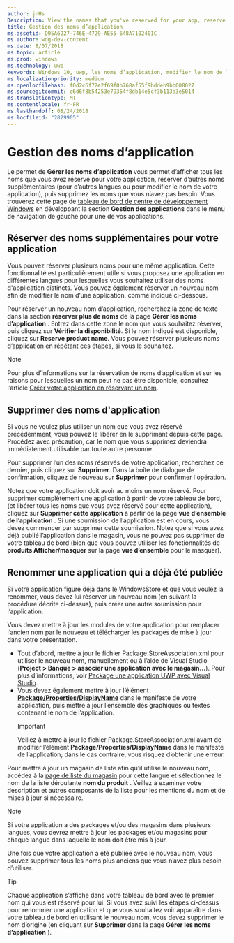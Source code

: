 ```yaml
---
author: jnHs
Description: View the names that you've reserved for your app, reserve additional names (for other languages or to change your app's name), and delete reserved names that you don't need anymore.
title: Gestion des noms d’application
ms.assetid: D95A6227-746E-4729-AE55-648A7102401C
ms.author: wdg-dev-content
ms.date: 8/07/2018
ms.topic: article
ms.prod: windows
ms.technology: uwp
keywords: Windows 10, uwp, les noms d’application, modifier le nom de l’application, nom d’application de mise à jour, nom du jeu, nom du produit
ms.localizationpriority: medium
ms.openlocfilehash: f0d2c6f72e2f69f0b768af55f9bddeb9bb008027
ms.sourcegitcommit: c6d6f8b54253e79354f8db14e5cf3b113a3e5014
ms.translationtype: MT
ms.contentlocale: fr-FR
ms.lasthandoff: 08/24/2018
ms.locfileid: "2829905"
---
```

# <a name="manage-app-names"></a>Gestion des noms d’application

Le permet de **Gérer les noms d’application** vous permet d’afficher tous les noms que vous avez réservé pour votre application, réserver d’autres noms supplémentaires (pour d’autres langues ou pour modifier le nom de votre application), puis supprimez les noms que vous n’avez pas besoin. Vous trouverez cette page de [tableau de bord de centre de développement Windows](https://partner.microsoft.com/dashboard) en développant la section **Gestion des applications** dans le menu de navigation de gauche pour une de vos applications.


## <a name="reserve-additional-names-for-your-app"></a>Réserver des noms supplémentaires pour votre application

Vous pouvez réserver plusieurs noms pour une même application. Cette fonctionnalité est particulièrement utile si vous proposez une application en différentes langues pour lesquelles vous souhaitez utiliser des noms d'application distincts. Vous pouvez également réserver un nouveau nom afin de modifier le nom d’une application, comme indiqué ci-dessous.

Pour réserver un nouveau nom d’application, recherchez la zone de texte dans la section **réserver plus de noms** de la page **Gérer les noms d’application** . Entrez dans cette zone le nom que vous souhaitez réserver, puis cliquez sur **Vérifier la disponibilité**. Si le nom indiqué est disponible, cliquez sur **Reserve product name**. Vous pouvez réserver plusieurs noms d’application en répétant ces étapes, si vous le souhaitez.

> [!NOTE]
> Pour plus d’informations sur la réservation de noms d’application et sur les raisons pour lesquelles un nom peut ne pas être disponible, consultez l’article [Créer votre application en réservant un nom](create-your-app-by-reserving-a-name.md).


## <a name="delete-app-names"></a>Supprimer des noms d'application

Si vous ne voulez plus utiliser un nom que vous avez réservé précédemment, vous pouvez le libérer en le supprimant depuis cette page. Procédez avec précaution, car le nom que vous supprimez deviendra immédiatement utilisable par toute autre personne.

Pour supprimer l’un des noms réservés de votre application, recherchez ce dernier, puis cliquez sur **Supprimer**. Dans la boîte de dialogue de confirmation, cliquez de nouveau sur **Supprimer** pour confirmer l'opération.

Notez que votre application doit avoir au moins un nom réservé. Pour supprimer complètement une application à partir de votre tableau de bord, (et libérer tous les noms que vous avez réservé pour cette application), cliquez sur **Supprimer cette application** à partir de la page **vue d’ensemble de l’application** . Si une soumission de l’application est en cours, vous devez commencer par supprimer cette soumission. Notez que si vous avez déjà publié l’application dans le magasin, vous ne pouvez pas supprimer de votre tableau de bord (bien que vous pouvez utiliser les fonctionnalités de **produits Afficher/masquer** sur la page **vue d’ensemble** pour le masquer). 


## <a name="rename-an-app-that-has-already-been-published"></a>Renommer une application qui a déjà été publiée

Si votre application figure déjà dans le WindowsStore et que vous voulez la renommer, vous devez lui réserver un nouveau nom (en suivant la procédure décrite ci-dessus), puis créer une autre soumission pour l’application. 

Vous devez mettre à jour les modules de votre application pour remplacer l’ancien nom par le nouveau et télécharger les packages de mise à jour dans votre présentation.
- Tout d’abord, mettre à jour le fichier Package.StoreAssociation.xml pour utiliser le nouveau nom, manuellement ou à l’aide de Visual Studio (**Project > Banque > associer une application avec le magasin...**). Pour plus d’informations, voir [Package une application UWP avec Visual Studio](../packaging/packaging-uwp-apps.md).
- Vous devez également mettre à jour l’élément [**Package/Properties/DisplayName**](https://docs.microsoft.com/uwp/schemas/appxpackage/uapmanifestschema/element-displayname) dans le manifeste de votre application, puis mettre à jour l’ensemble des graphiques ou textes contenant le nom de l’application. 
  > [!IMPORTANT]
  > Veillez à mettre à jour le fichier Package.StoreAssociation.xml avant de modifier l’élément **Package/Properties/DisplayName** dans le manifeste de l’application; dans le cas contraire, vous risquez d’obtenir une erreur.

Pour mettre à jour un magasin de liste afin qu’il utilise le nouveau nom, accédez à la [page de liste du magasin](create-app-store-listings.md) pour cette langue et sélectionnez le nom de la liste déroulante **nom du produit** . Veillez à examiner votre description et autres composants de la liste pour les mentions du nom et de mises à jour si nécessaire.

> [!NOTE]
> Si votre application a des packages et/ou des magasins dans plusieurs langues, vous devrez mettre à jour les packages et/ou magasins pour chaque langue dans laquelle le nom doit être mis à jour.

Une fois que votre application a été publiée avec le nouveau nom, vous pouvez supprimer tous les noms plus anciens que vous n’avez plus besoin d’utiliser.

> [!TIP]
> Chaque application s’affiche dans votre tableau de bord avec le premier nom qui vous est réservé pour lui. Si vous avez suivi les étapes ci-dessus pour renommer une application et que vous souhaitez voir apparaître dans votre tableau de bord en utilisant le nouveau nom, vous devez supprimer le nom d’origine (en cliquant sur **Supprimer** dans la page **Gérer les noms d’application** ). 

 

 




